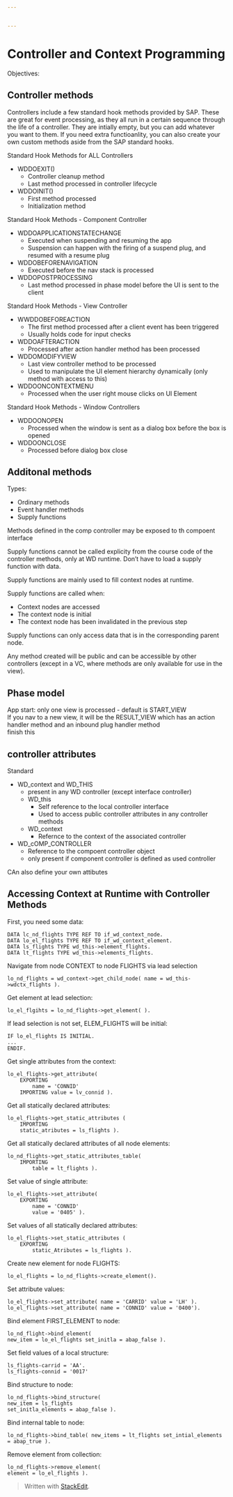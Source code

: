 ```yaml
---


---
```


<h1 id="controller-and-context-programming">Controller and Context Programming</h1>
<p>Objectives:</p>
<h2 id="controller-methods">Controller methods</h2>
<p>Controllers include a few standard hook methods provided by SAP. These are great for event processing, as they all run in a certain sequence through the life of a controller. They are intially empty, but you can add whatever you want to them. If you need extra functioanlity, you can also create your own custom methods aside from the SAP standard hooks.</p>
<p>Standard Hook Methods for ALL Controllers</p>
<ul>
<li>WDDOEXIT()
<ul>
<li>Controller cleanup method</li>
<li>Last method processed in controller lifecycle</li>
</ul>
</li>
<li>WDDOINIT()
<ul>
<li>First method processed</li>
<li>Initialization method</li>
</ul>
</li>
</ul>
<p>Standard Hook Methods - Component Controller</p>
<ul>
<li>WDDOAPPLICATIONSTATECHANGE
<ul>
<li>Executed when suspending and resuming the app</li>
<li>Suspension can happen with the firing of a suspend plug, and resumed with a resume plug</li>
</ul>
</li>
<li>WDDOBEFORENAVIGATION
<ul>
<li>Executed before the nav stack is processed</li>
</ul>
</li>
<li>WDDOPOSTPROCESSING
<ul>
<li>Last method processed in phase model before the UI is sent to the client</li>
</ul>
</li>
</ul>
<p>Standard Hook Methods - View Controller</p>
<ul>
<li>WWDDOBEFOREACTION
<ul>
<li>The first method processed after a client event has been triggered</li>
<li>Usually holds code for input checks</li>
</ul>
</li>
<li>WDDOAFTERACTION
<ul>
<li>Processed after action handler method has been processed</li>
</ul>
</li>
<li>WDDOMODIFYVIEW
<ul>
<li>Last view controller method to be processed</li>
<li>Used to manipulate the UI element hierarchy dynamically (only method with access to this)</li>
</ul>
</li>
<li>WDDOONCONTEXTMENU
<ul>
<li>Processed when the user right mouse clicks on UI Element</li>
</ul>
</li>
</ul>
<p>Standard Hook Methods - Window Controllers</p>
<ul>
<li>WDDOONOPEN
<ul>
<li>Processed when the window is sent as a dialog box before the box is opened</li>
</ul>
</li>
<li>WDDOONCLOSE
<ul>
<li>Processed before dialog box close</li>
</ul>
</li>
</ul>
<h2 id="additonal-methods">Additonal methods</h2>
<p>Types:</p>
<ul>
<li>Ordinary methods</li>
<li>Event handler methods</li>
<li>Supply functions</li>
</ul>
<p>Methods defined in the comp controller may be exposed to th compoent interface</p>
<p>Supply functions cannot be called explicity from the course code of the controller methods, only at WD runtime. Don’t have to load a supply function with data.</p>
<p>Supply functions are mainly used to fill context nodes at runtime.</p>
<p>Supply functions are called when:</p>
<ul>
<li>Context nodes are accessed</li>
<li>The context node is initial</li>
<li>The context node has been invalidated in the previous step</li>
</ul>
<p>Supply functions can only access data that is in the corresponding parent node.</p>
<p>Any method created will be public and can be accessible by other controllers (except in a VC, where methods are only available for use in the view).</p>
<h2 id="phase-model">Phase model</h2>
<p>App start: only one view is processed - default is START_VIEW<br>
If you nav to a new view, it will be the RESULT_VIEW which has an action handler method and an inbound plug handler method<br>
finish this</p>
<h2 id="controller-attributes">controller attributes</h2>
<p>Standard</p>
<ul>
<li>WD_context and WD_THIS
<ul>
<li>present in any WD controller (except interface controller)</li>
<li>WD_this
<ul>
<li>Self reference to the local controller interface</li>
<li>Used to access public controller attributes in any controller methods</li>
</ul>
</li>
<li>WD_context
<ul>
<li>Refernce to the context of the associated controller</li>
</ul>
</li>
</ul>
</li>
<li>WD_cOMP_CONTROLLER
<ul>
<li>Reference to the compoent controller object</li>
<li>only present if component controller is defined as used controller</li>
</ul>
</li>
</ul>
<p>CAn also define your own attibutes</p>
<h2 id="accessing-context-at-runtime-with-controller-methods">Accessing Context at Runtime with Controller Methods</h2>
<p>First, you need some data:</p>
<pre class=" language-abap"><code class="prism  language-abap"><span class="token keyword">DATA</span> lc_nd_flights <span class="token keyword">TYPE</span> <span class="token keyword">REF</span> <span class="token keyword">TO</span> if_wd_context_node<span class="token punctuation">.</span>
<span class="token keyword">DATA</span> lo_el_flights <span class="token keyword">TYPE</span> <span class="token keyword">REF</span> <span class="token keyword">TO</span> if_wd_context_element<span class="token punctuation">.</span>
<span class="token keyword">DATA</span> ls_flights <span class="token keyword">TYPE</span> wd_this<span class="token token-operator punctuation">-&gt;</span>element_flights<span class="token punctuation">.</span>
<span class="token keyword">DATA</span> lt_flights <span class="token keyword">TYPE</span> wd_this<span class="token token-operator punctuation">-&gt;</span>elements_flights<span class="token punctuation">.</span>
</code></pre>
<p>Navigate from node CONTEXT to node FLIGHTS via lead selection</p>
<pre class=" language-abap"><code class="prism  language-abap">lo_nd_flights <span class="token operator">=</span> wd_context<span class="token token-operator punctuation">-&gt;</span>get_child_node<span class="token punctuation">(</span> <span class="token keyword">name</span> <span class="token operator">=</span> wd_this<span class="token token-operator punctuation">-&gt;</span>wdctx_flights <span class="token punctuation">)</span><span class="token punctuation">.</span>
</code></pre>
<p>Get element at lead selection:</p>
<pre class=" language-abap"><code class="prism  language-abap">lo_el_flgihts <span class="token operator">=</span> lo_nd_flights<span class="token token-operator punctuation">-&gt;</span>get_element<span class="token punctuation">(</span> <span class="token punctuation">)</span><span class="token punctuation">.</span>
</code></pre>
<p>If lead selection is not set, ELEM_FLIGHTS will be initial:</p>
<pre class=" language-abap"><code class="prism  language-abap"><span class="token keyword">IF</span> lo_el_flights <span class="token keyword">IS</span> <span class="token keyword">INITIAL</span><span class="token punctuation">.</span>
<span class="token punctuation">.</span><span class="token punctuation">.</span><span class="token punctuation">.</span>
<span class="token keyword">ENDIF</span><span class="token punctuation">.</span>
</code></pre>
<p>Get single attributes from the context:</p>
<pre class=" language-abap"><code class="prism  language-abap">lo_el_flights<span class="token token-operator punctuation">-&gt;</span>get_attribute<span class="token punctuation">(</span>
	<span class="token keyword">EXPORTING</span> 
		<span class="token keyword">name</span> <span class="token operator">=</span> <span class="token string">'CONNID'</span>
	<span class="token keyword">IMPORTING</span> <span class="token keyword">value</span> <span class="token operator">=</span> lv_connid <span class="token punctuation">)</span><span class="token punctuation">.</span>
</code></pre>
<p>Get all statically declared attributes:</p>
<pre class=" language-abap"><code class="prism  language-abap">lo_el_flights<span class="token token-operator punctuation">-&gt;</span>get_static_attributes <span class="token punctuation">(</span>
	<span class="token keyword">IMPORTING</span> 
	static_atributes <span class="token operator">=</span> ls_flights <span class="token punctuation">)</span><span class="token punctuation">.</span>
</code></pre>
<p>Get all statically declared attributes of all node elements:</p>
<pre class=" language-abap"><code class="prism  language-abap">lo_nd_flights<span class="token token-operator punctuation">-&gt;</span>get_static_attributes_table<span class="token punctuation">(</span>
	<span class="token keyword">IMPORTING</span>
		<span class="token keyword">table</span> <span class="token operator">=</span> lt_flights <span class="token punctuation">)</span><span class="token punctuation">.</span>
</code></pre>
<p>Set value of single attribute:</p>
<pre class=" language-abap"><code class="prism  language-abap">lo_el_flights<span class="token token-operator punctuation">-&gt;</span>set_attribute<span class="token punctuation">(</span>
	<span class="token keyword">EXPORTING</span>
		<span class="token keyword">name</span> <span class="token operator">=</span> <span class="token string">'CONNID'</span>
		<span class="token keyword">value</span> <span class="token operator">=</span> <span class="token string">'0405'</span> <span class="token punctuation">)</span><span class="token punctuation">.</span>
</code></pre>
<p>Set values of all statically declared attributes:</p>
<pre class=" language-abap"><code class="prism  language-abap">lo_el_flights<span class="token token-operator punctuation">-&gt;</span>set_static_attributes <span class="token punctuation">(</span>
	<span class="token keyword">EXPORTING</span>
		static_Atributes <span class="token operator">=</span> ls_flights <span class="token punctuation">)</span><span class="token punctuation">.</span>
</code></pre>
<p>Create new element for node FLIGHTS:</p>
<pre class=" language-abap"><code class="prism  language-abap">lo_el_flights <span class="token operator">=</span> lo_nd_flights<span class="token token-operator punctuation">-&gt;</span>create_element<span class="token punctuation">(</span><span class="token punctuation">)</span><span class="token punctuation">.</span>
</code></pre>
<p>Set attribute values:</p>
<pre class=" language-abap"><code class="prism  language-abap">lo_el_flights<span class="token token-operator punctuation">-&gt;</span>set_attribute<span class="token punctuation">(</span> <span class="token keyword">name</span> <span class="token operator">=</span> <span class="token string">'CARRID'</span> <span class="token keyword">value</span> <span class="token operator">=</span> <span class="token string">'LH'</span> <span class="token punctuation">)</span><span class="token punctuation">.</span>
lo_el_flights<span class="token token-operator punctuation">-&gt;</span>set_attribute<span class="token punctuation">(</span> <span class="token keyword">name</span> <span class="token operator">=</span> <span class="token string">'CONNID'</span> <span class="token keyword">value</span> <span class="token operator">=</span> <span class="token string">'0400'</span><span class="token punctuation">)</span><span class="token punctuation">.</span>
</code></pre>
<p>Bind element FIRST_ELEMENT to node:</p>
<pre class=" language-abap"><code class="prism  language-abap">lo_nd_flight<span class="token token-operator punctuation">-&gt;</span>bind_element<span class="token punctuation">(</span>
new_item <span class="token operator">=</span> lo_el_flights set_initla <span class="token operator">=</span> abap_false <span class="token punctuation">)</span><span class="token punctuation">.</span>
</code></pre>
<p>Set field values of a local structure:</p>
<pre class=" language-abap"><code class="prism  language-abap">ls_flights<span class="token token-operator punctuation">-</span>carrid <span class="token operator">=</span> <span class="token string">'AA'</span><span class="token punctuation">.</span>
ls_flights<span class="token token-operator punctuation">-</span>connid <span class="token operator">=</span> <span class="token string">'0017'</span>
</code></pre>
<p>Bind structure to node:</p>
<pre class=" language-abap"><code class="prism  language-abap">lo_nd_flights<span class="token token-operator punctuation">-&gt;</span>bind_structure<span class="token punctuation">(</span>
new_item <span class="token operator">=</span> ls_flights
set_initla_elements <span class="token operator">=</span> abap_false <span class="token punctuation">)</span><span class="token punctuation">.</span>
</code></pre>
<p>Bind internal table to node:</p>
<pre class=" language-abap"><code class="prism  language-abap">lo_nd_flights<span class="token token-operator punctuation">-&gt;</span>bind_table<span class="token punctuation">(</span> new_items <span class="token operator">=</span> lt_flights set_intial_elements <span class="token operator">=</span> abap_true <span class="token punctuation">)</span><span class="token punctuation">.</span>
</code></pre>
<p>Remove element from collection:</p>
<pre class=" language-abap"><code class="prism  language-abap">lo_nd_flights<span class="token token-operator punctuation">-&gt;</span>remove_element<span class="token punctuation">(</span>
element <span class="token operator">=</span> lo_el_flights <span class="token punctuation">)</span><span class="token punctuation">.</span>
</code></pre>
<blockquote>
<p>Written with <a href="https://stackedit.io/">StackEdit</a>.</p>
</blockquote>

